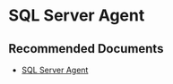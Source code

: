 <properties
	pageTitle="Features/SQL Server Agent"
	description="Features/SQL Server Agent"
	service="microsoft.sql"
	resource="servers"
	authors="MladjoA"
    ms.author="mlandzic"
	displayOrder=""
	selfHelpType="generic"
	supportTopicIds="32608398"
	resourceTags=""
	productPesIds="16259"
	cloudEnvironments="public"
/>

# SQL Server Agent

## **Recommended Documents**

* [SQL Server Agent](https://docs.microsoft.com/sql/ssms/agent/sql-server-agent)
